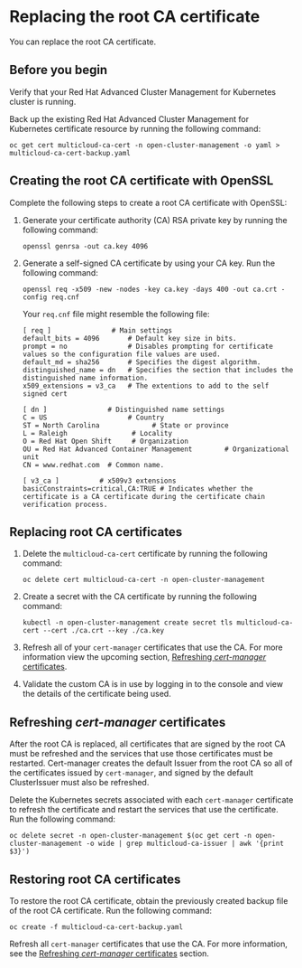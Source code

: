 # Replacing the root CA certificate

You can replace the root CA certificate.

## Before you begin

Verify that your Red Hat Advanced Cluster Management for Kubernetes cluster is running.

Back up the existing Red Hat Advanced Cluster Management for Kubernetes certificate resource by running the following command:

   ```
   oc get cert multicloud-ca-cert -n open-cluster-management -o yaml > multicloud-ca-cert-backup.yaml
   ```

## Creating the root CA certificate with OpenSSL

Complete the following steps to create a root CA certificate with OpenSSL:

1. Generate your certificate authority (CA) RSA private key by running the following command:

   ```
   openssl genrsa -out ca.key 4096
   ```

2. Generate a self-signed CA certificate by using your CA key. Run the following command:

   ```
   openssl req -x509 -new -nodes -key ca.key -days 400 -out ca.crt -config req.cnf
   ```

   Your `req.cnf` file might resemble the following file:

      ```
      [ req ]               # Main settings
      default_bits = 4096       # Default key size in bits.
      prompt = no               # Disables prompting for certificate values so the configuration file values are used.
      default_md = sha256       # Specifies the digest algorithm.
      distinguished_name = dn   # Specifies the section that includes the distinguished name information.
      x509_extensions = v3_ca   # The extentions to add to the self signed cert

      [ dn ]               # Distinguished name settings
      C = US                    # Country
      ST = North Carolina             # State or province
      L = Raleigh                # Locality
      O = Red Hat Open Shift     # Organization
      OU = Red Hat Advanced Container Management        # Organizational unit
      CN = www.redhat.com  # Common name.

      [ v3_ca ]          # x509v3 extensions
      basicConstraints=critical,CA:TRUE # Indicates whether the certificate is a CA certificate during the certificate chain verification process.
      ```

## Replacing root CA certificates

1. Delete the `multicloud-ca-cert` certificate by running the following command:

   ```
   oc delete cert multicloud-ca-cert -n open-cluster-management
   ```

2. Create a secret with the CA certificate by running the following command:

   ```
   kubectl -n open-cluster-management create secret tls multicloud-ca-cert --cert ./ca.crt --key ./ca.key
   ```

3. Refresh all of your `cert-manager` certificates that use the CA. For more information view the upcoming section, [Refreshing _cert-manager_ certificates](#refresh).

4. Validate the custom CA is in use by logging in to the console and view the details of the certificate being used. <!-- we should state the steps to do this; it migth be only 3 steps?-->

## Refreshing _cert-manager_ certificates

After the root CA is replaced, all certificates that are signed by the root CA must be refreshed and the services that use those certificates must be restarted. Cert-manager creates the default Issuer from the root CA so all of the certificates issued by `cert-manager`, and signed by the default ClusterIssuer must also be refreshed.

Delete the Kubernetes secrets associated with each `cert-manager` certificate to refresh the certificate and restart the services that use the certificate. Run the following command: 

   ```
   oc delete secret -n open-cluster-management $(oc get cert -n open-cluster-management -o wide | grep multicloud-ca-issuer | awk '{print $3}')
   ```

## Restoring root CA certificates

To restore the root CA certificate, obtain the previously created backup file of the root CA certificate. Run the following command: 

   ```
   oc create -f multicloud-ca-cert-backup.yaml
   ```

Refresh all `cert-manager` certificates that use the CA. For more information, see the [Refreshing _cert-manager_ certificates](#refresh) section. 
